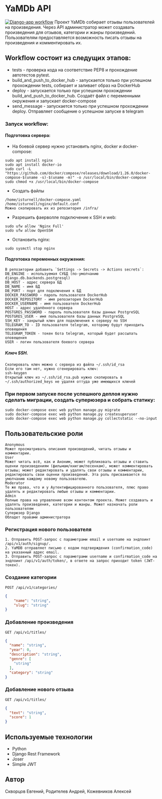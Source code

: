 # YaMDb API
[![Django-app workflow](https://github.com/Redrikh/yamdb_final/actions/workflows/yamdb_workflow.yml/badge.svg)](https://github.com/Redrikh/yamdb_final/actions/workflows/yamdb_workflow.yml)
Проект YaMDb собирает отзывы пользователей на произведения. Через API администратор может создавать произведения для отзывов, категории и жанры произведений. Пользователям предоставляется возможность писать отзывы на произведения и комментировать их.

## Workflow состоит из следущих этапов:
* tests - проверка кода на соответствие PEP8 и прохождение автотестов pytest.
* build_and_push_to_docker_hub - запускается только при успешном прохождении tests, собирает и заливает образ на DockerHub
* deploy - запускается только при успешном прохождении build_and_push_to_docker_hub. Создаёт файл с переменными окружения и запускает docker-compose
* send_message - запускается только при успешном прохождении deploy. Отправляет сообщение о успешном запуске в telegram

### Запуск workflow:
#### Подготовка сервера:
* На боевой сервер нужно установить nginx, docker и docker-compose:
```
sudo apt install nginx
sudo apt install docker-io
sudo curl -L "https://github.com/docker/compose/releases/download/1.26.0/docker-compose-$(uname -s)-$(uname -m)" -o /usr/local/bin/docker-compose
sudo chmod +x /usr/local/bin/docker-compose
```
* Создать файлы 
```
/home/isturnell/docker-compose.yaml
/home/isturnell/nginx/default.conf
Можно скопировать их из репозитория /infra/
```
* Разрешить фаерволле подключение к SSH и web:
```
sudo ufw allow 'Nginx Full'
sudo ufw allow OpenSSH 
```
* Остановить nginx:
```
sudo sysmctl stop nginx
```
#### Подготовка переменных окружения:
```
В репозитории добавить `Settings -> Secrets -> Actions secrets`:
DB_ENGINE - используемая СУБД (по-умолчанию django.db.backends.postgresql)
DB_HOST - адрес сервера БД
DB_NAME - имя БД
DB_PORT - порт для подключения к БД
DOCKER_PASSWORD - пароль пользователя DockerHub
DOCKER_REPOSITORY - имя репозитория DockerHub
DOCKER_USERNAME - имя пользователя DockerHub
HOST - адрес удалённого сервера
POSTGRES_PASSWORD - пароль пользователя базы данных PostgreSQL
POSTGRES_USER - имя пользователя базы данных PostgreSQL
SSH_KEY - закрытый ключ для подключения к серверу по SSH
TELEGRAM_TO - ID пользователя telegram, которому будут приходить оповещения
TELEGRAM_TOKEN - токен бота telegram, который будет рассылать оповещения
USER - логин пользователя боевого сервера
```
##### Ключ SSH.
```
Скопировать ключ можно с сервера из файла ~/.ssh/id_rsa
Если его там нет, нужно сгенерировать ключ:
ssh-keygen
Открытый ключ из ~/.ssh/id_rsa.pub нужно скопировать в ~/.ssh/authorized_keys не удаляя оттуда уже имеющихся ключей
```
### При первом запуске после успешного деплоя нужно сделать миграции, создать суперюзера и собрать статику:
```
sudo docker-compose exec web python manage.py migrate
sudo docker-compose exec web python manage.py createsuperuser
sudo docker-compose exec web python manage.py collectstatic --no-input
```

## Пользовательские роли
```
Anonymous
Может просматривать описания произведений, читать отзывы и комментарии.
User
Может читать всё, как и Аноним, может публиковать отзывы и ставить оценки произведениям (фильмам/книгам/песенкам), может комментировать отзывы; может редактировать и удалять свои отзывы и комментарии, редактировать свои оценки произведений. Эта роль присваивается по умолчанию каждому новому пользователю.
Moderator
Те же права, что и у Аутентифицированного пользователя, плюс право удалять и редактировать любые отзывы и комментарии.
Admin
Полные права на управление всем контентом проекта. Может создавать и удалять произведения, категории и жанры. Может назначать роли пользователям
Суперюзер Django
Обладет правами администратора
```


### Регистрация нового пользователя
```
1. Отправить POST-запрос с параметрами email и username на эндпоинт /api/v1/auth/signup/.
2. YaMDB отправляет письмо с кодом подтверждения (confirmation_code) на указанный адрес email.
3. Отправить POST-запрос с параметрами username и confirmation_code на эндпоинт /api/v1/auth/token/, в ответе на запрос приходит token (JWT-токен).
```

### Создание категории
```POST /api/v1/categories/```
```json
{
    "name": "string",
    "slug": "string"
}
```

### Добавление произведения
```GET /api/v1/titles/```
```json
{
  "name": "string",
  "year": 0,
  "description": "string",
  "genre": [
    "string"
  ],
  "category": "string"
}
```

### Добавление нового отзыва
```GET /api/v1/titles/```
```json
{
  "text": "string",
  "score": 1
}
```
## Используемые технологии
- Python
- Django Rest Framework
- Joser
- Simple JWT
## Автор
Скворцов Евгений, Родителев Андрей, Кожевников Алексей